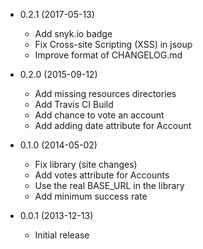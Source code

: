 * 0.2.1 (2017-05-13)

    * Add snyk.io badge
    * Fix Cross-site Scripting (XSS) in jsoup
    * Improve format of CHANGELOG.md

* 0.2.0 (2015-09-12)

    * Add missing resources directories
    * Add Travis CI Build
    * Add chance to vote an account
    * Add adding date attribute for Account


* 0.1.0 (2014-05-02)

    * Fix library (site changes)
    * Add votes attribute for Accounts
    * Use the real BASE_URL in the library
    * Add minimum success rate


* 0.0.1 (2013-12-13)

    * Initial release
